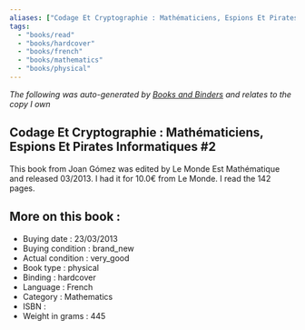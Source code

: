 ```yaml
---
aliases: ["Codage Et Cryptographie : Mathématiciens, Espions Et Pirates Informatiques #2"] 
tags: 
  - "books/read" 
  - "books/hardcover" 
  - "books/french"
  - "books/mathematics"
  - "books/physical"
---
```


_The following was auto-generated by [Books and Binders](Books%20and%20Binders.md) and relates to the copy I own_
## Codage Et Cryptographie : Mathématiciens, Espions Et Pirates Informatiques #2
This book from Joan Gómez was edited by Le Monde Est Mathématique and released 03/2013. I had it for 10.0€ from Le Monde. I read the 142 pages.

## More on this book :
- Buying date : 23/03/2013
- Buying condition : brand_new
- Actual condition : very_good
- Book type : physical
- Binding : hardcover
- Language : French
- Category : Mathematics
- ISBN : 
- Weight in grams : 445
